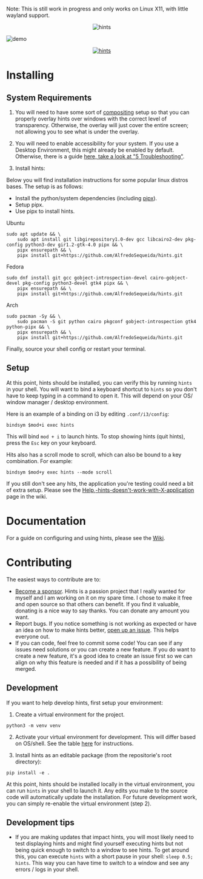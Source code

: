 Note: This is still work in progress and only works on Linux X11, with little wayland support.

<p align="center">
  <img src="https://github.com/user-attachments/assets/bca7fb8e-a4ad-435b-aa40-c26dbb017239" alt="hints" />
</p>

![demo](https://github.com/user-attachments/assets/cda0e568-a16c-4bc4-af20-7b3981cc213c)

<p align="center">
  <a href="https://www.keytilt.xyz" target="_blank">
    <img src="https://github.com/user-attachments/assets/b44f8021-7f1f-4a60-9be4-561662266e96" alt="hints" />
  </a>
</p>

# Installing

## System Requirements

1. You will need to have some sort of [compositing](https://wiki.archlinux.org/title/Xorg#Composite) setup so that you can properly overlay hints over windows with the correct level of transparency. Otherwise, the overlay will just cover the entire screen; not allowing you to see what is under the overlay.

2. You will need to enable accessibility for your system. If you use a Desktop Environment, this might already be enabled by default. Otherwise, there is a guide [here, take a look at "5 Troubleshooting"](https://wiki.archlinux.org/title/Accessibility).

3. Install hints:

Below you will find installation instructions for some popular linux distros bases. The setup is as follows:

- Install the python/system dependencies (including [pipx](https://pipx.pypa.io/stable/installation/)).
- Setup pipx.
- Use pipx to install hints.

Ubuntu

```
sudo apt update && \
    sudo apt install git libgirepository1.0-dev gcc libcairo2-dev pkg-config python3-dev gir1.2-gtk-4.0 pipx && \
    pipx ensurepath && \
    pipx install git+https://github.com/AlfredoSequeida/hints.git
```

Fedora

```
sudo dnf install git gcc gobject-introspection-devel cairo-gobject-devel pkg-config python3-devel gtk4 pipx && \
    pipx ensurepath && \
    pipx install git+https://github.com/AlfredoSequeida/hints.git
```

Arch

```
sudo pacman -Sy && \
    sudo pacman -S git python cairo pkgconf gobject-introspection gtk4 python-pipx && \
    pipx ensurepath && \
    pipx install git+https://github.com/AlfredoSequeida/hints.git
```

Finally, source your shell config or restart your terminal.

## Setup

At this point, hints should be installed, you can verify this by running `hints` in your shell. You will want to bind a keyboard shortcut to `hints` so you don't have to keep typing in a command to open it. This will depend on your OS/ window manager / desktop environment.

Here is an example of a binding on i3 by editing `.conf/i3/config`:

```
bindsym $mod+i exec hints
```

This will bind `mod + i` to launch hints. To stop showing hints (quit hints), press the `Esc` key on your keyboard.

Hits also has a scroll mode to scroll, which can also be bound to a key combination. For example:

```
bindsym $mod+y exec hints --mode scroll
```

If you still don't see any hits, the application you're testing could need a bit of extra setup. Please see the [Help,-hints-doesn't-work-with-X-application](https://github.com/AlfredoSequeida/hints/wiki/Help,-hints-doesn't-work-with-X-application) page in the wiki.

# Documentation

For a guide on configuring and using hints, please see the [Wiki](https://github.com/AlfredoSequeida/hints/wiki).

# Contributing

The easiest ways to contribute are to:

- [Become a sponsor](https://github.com/sponsors/AlfredoSequeida). Hints is a passion project that I really wanted for myself and I am working on it on my spare time. I chose to make it free and open source so that others can benefit. If you find it valuable, donating is a nice way to say thanks. You can donate any amount you want.
- Report bugs. If you notice something is not working as expected or have an idea on how to make hints better, [open up an issue](https://github.com/AlfredoSequeida/hints/issues/new). This helps everyone out.
- If you can code, feel free to commit some code! You can see if any issues need solutions or you can create a new feature. If you do want to create a new feature, it's a good idea to create an issue first so we can align on why this feature is needed and if it has a possibility of being merged.

## Development

If you want to help develop hints, first setup your environment:

1. Create a virtual environment for the project.

```
python3 -m venv venv
```

2. Activate your virtual environment for development. This will differ based on OS/shell. See the table [here](https://docs.python.org/3/library/venv.html#how-venvs-work) for instructions.

3. Install hints as an editable package (from the repositorie's root directory):

```
pip install -e .
```

At this point, hints should be installed locally in the virtual environment, you can run `hints` in your shell to launch it. Any edits you make to the source code will automatically update the installation. For future development work, you can simply re-enable the virtual environment (step 2).

## Development tips

- If you are making updates that impact hints, you will most likely need to test displaying hints and might find yourself executing hints but not being quick enough to switch to a window to see hints. To get around this, you can execute `hints` with a short pause in your shell: `sleep 0.5; hints`. This way you can have time to switch to a window and see any errors / logs in your shell.
